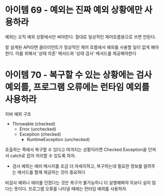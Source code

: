 # 아이템 69 - 예외는 진짜 예외 상황에만 사용하라
예외는 오직 예외 상황에서만 써야한다. 절대로 일상적인 제어흐름용으로 쓰면 안된다. 

잘 설계된 API라면 클라이언트가 정상적인 제어 흐름에서 예외를 사용할 일이 없게 해야 한다. 이를 위해서 '상태 의존' 메서드와 '상태 검사' 메서드를 제공해야한다

# 아이템 70 - 복구할 수 있는 상황에는 검사 예외를, 프로그램 오류에는 런타임 예외를 사용하라
자바 예외 구조
   - Throwable (checked)
      - Error (unchecked)
      - Exception (checked)
         - RuntimeException (unchecked)

호출하는 쪽에서 복구할 수 있다고 여겨지는 상황이라면 Checked Exception을 던져서 catch로 잡아 처리할 수 있도록 하자.
- 검사 예외는 에러 메시지를 조금 더 자세히하고, 복구하는데 필요한 정보를 알려주는 메서드를 함께 제공하는 것이 중요하다

비검사 예외나 에러를 던졌다는 것은 복구가 불가능하니 더 실행해봐야 득보다 실이 많다는 뜻이다. 프로그램 오류를 나타낼 때에는 런타임 예외를 사용하자. 

